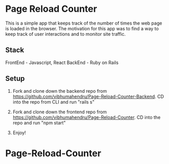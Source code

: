 # Page Reload Counter
This is a simple app that keeps track of the number of times the web page is loaded in the browser. The motivation for this app was to find a way to keep track of user interactions and to monitor site traffic.

## Stack
FrontEnd - Javascript, React
BackEnd - Ruby on Rails

## Setup
1. Fork and clone down the backend repo from https://github.com/vibhumahendru/Page-Reload-Counter-Backend. CD into the repo from CLI and run "rails s"

2. Fork and clone down the frontend repo from https://github.com/vibhumahendru/Page-Reload-Counter. CD into the repo and run "npm start"

3. Enjoy!
# Page-Reload-Counter
